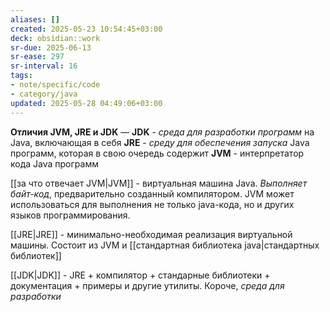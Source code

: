 ```yaml
---
aliases: []
created: 2025-05-23 10:54:45+03:00
deck: obsidian::work
sr-due: 2025-06-13
sr-ease: 297
sr-interval: 16
tags:
- note/specific/code
- category/java
updated: 2025-05-28 04:49:06+03:00
---
```


**Отличия JVM, JRE и JDK**
—
**JDK** - *среда для разработки программ* на Java, включающая в себя **JRE** - *среду для обеспечения запуска* Java программ, которая в свою очередь содержит **JVM** - интерпретатор кода Java программ

[[за что отвечает JVM|JVM]] - виртуальная машина Java. *Выполняет байт-код*, предварительно созданный компилятором. JVM может использоваться для выполнения не только java-кода, но и других языков программирования.

[[JRE|JRE]] - минимально-необходимая реализация виртуальной машины. Состоит из JVM и [[стандартная библиотека java|стандартных библиотек]]

[[JDK|JDK]] - JRE + компилятор + стандарные библиотеки + документация + примеры и другие утилиты. Короче, *среда для разработки*